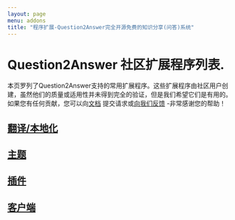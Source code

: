 ```yaml
---
layout: page
menu: addons
title: "程序扩展-Question2Answer完全开源免费的知识分享(问答)系统"
---
```


# Question2Answer 社区扩展程序列表.

本页罗列了Question2Answer支持的常用扩展程序。这些扩展程序由社区用户创建，虽然他们的质量或适用性并未得到完全的验证，但是我们希望它们是有用的。如果您有任何贡献，您可以向[文档](https://github.com/q2a/q2a.github.io/) 提交请求或[向我们反馈](https://www.question2answer.org/feedback.php) -非常感谢您的帮助！

## [翻译/本地化](/addons/translations/)

## [主题](/addons/themes/)

## [插件](/addons/plugins/)

## [客户端](/addons/clients/)

